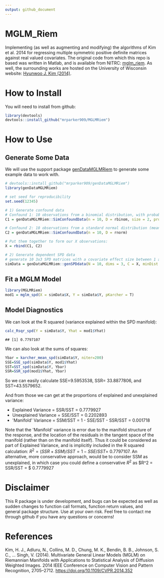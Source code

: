 ```yaml
---
output: github_document
---
```


# MGLM_Riem


 
Implementing (as well as augmenting and modifying) the algorithms of Kim et al. 2014 for regressing multiple symmetric positive definite matrices against real valued covariates. The original code from which this repo is based was written in Matlab, and is available from NITRC: [mglm_riem](https://www.nitrc.org/projects/riem_mglm). As well, the surrounding works are hosted on the University of Wisconsin website: [Hyunwoo J. Kim (2014)](http://pages.cs.wisc.edu/~hwkim/projects/riem-mglm/).

# How to Install

You will need to install from github:


```r
library(devtools)
devtools::install_github("mrparker909/MGLMRiem")
```

# How to Use

## Generate Some Data

We will use the support package [genDataMGLMRiem](https://github.com/mrparker909/genDataMGLMRiem) to generate some example data to work with.


```r
# devtools::install_github("mrparker909/genDataMGLMRiem")
library(genDataMGLMRiem)

# set seed for reproducibility
set.seed(12345)

# 1) Generate confound data
# Confound 1: 10 observations from a binomial distribution, with probability 0.25, and maximum size 2
C1 = genDataMGLMRiem::SimConfoundData(n = 10, D = rbinom, size = 2, prob = 0.25)

# Confound 2: 10 observations from a standard normal distribution (mean 0, variance 1)
C2 = genDataMGLMRiem::SimConfoundData(n = 10, D = rnorm)

# Put them together to form our X observations:
X = rbind(C1, C2)

# 2) Generate dependent SPD data
# generate 10 3x3 SPD matrices with a covariate effect size between 1 and 2.
simData = genDataMGLMRiem::genSPDdata(N = 10, dims = 3, C = X, minDist = 1, maxDist = 2)
```

## Fit a MGLM Model


```r
library(MGLMRiem)
mod1 = mglm_spd(X = simData$X, Y = simData$Y, pKarcher = T)
```

## Model Diagnostics

We can look at the R squared (variance explained within the SPD manifold):


```r
calc_Rsqr_spd(Y = simData$Y, Yhat = mod1$Yhat)
```

```
## [1] 0.7797107
```

We can also look at the sums of squares:


```r
Ybar = karcher_mean_spd(simData$Y, niter=200)
SSE=SSE_spd(simData$Y, mod1$Yhat)
SST=SST_spd(simData$Y, Ybar)
SSR=SSR_spd(mod1$Yhat, Ybar)
```

So we can easily calculate SSE=9.5953538, SSR= 33.8877806, and SST=43.5579652.

And from those we can get at the proportions of explained and unexplained variance:

- Explained Variance = SSR/SST = 0.7779927
- Unexplained Variance = SSE/SST = 0.2202893
- 'Manifold' Variance = SSM/SST = 1 - SSE/SST - SSR/SST = 0.001718

Note that the 'Manifold' variance is error due to the manifold structure of the response, and the location of the residuals in the tangent space of the manifold (rather than on the manifold itself). Thus it could be considered as part of Explained Variance, and is implicitly included in the R squared calculation: $R^2 = (SSR+SSM)/SST = 1-SSE/SST =$ 0.7797107. An alternative, more conservative approach, would be to consider SSM as unexplained, in which case you could define a conservative $R^2$ as $R^2 = SSR/SST = $ 0.7779927

# Disclaimer
This R package is under development, and bugs can be expected as well as sudden changes to function call formats, function return values, and general package structure. Use at your own risk. Feel free to contact me through github if you have any questions or concerns!


# References

Kim, H. J., Adluru, N., Collins, M. D., Chung, M. K., Bendin, B. B., Johnson, S. C., … Singh, V. (2014). Multivariate General Linear Models (MGLM) on Riemannian Manifolds with Applications to Statistical Analysis of Diffusion Weighted Images. 2014 IEEE Conference on Computer Vision and Pattern Recognition, 2705–2712. https://doi.org/10.1109/CVPR.2014.352


